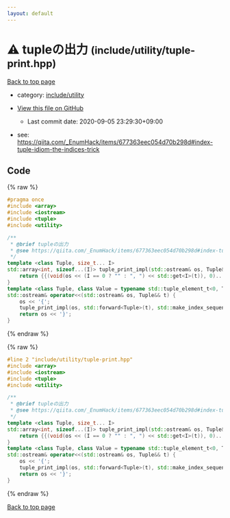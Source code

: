 ```yaml
---
layout: default
---
```


<!-- mathjax config similar to math.stackexchange -->
<script type="text/javascript" async
  src="https://cdnjs.cloudflare.com/ajax/libs/mathjax/2.7.5/MathJax.js?config=TeX-MML-AM_CHTML">
</script>
<script type="text/x-mathjax-config">
  MathJax.Hub.Config({
    TeX: { equationNumbers: { autoNumber: "AMS" }},
    tex2jax: {
      inlineMath: [ ['$','$'] ],
      processEscapes: true
    },
    "HTML-CSS": { matchFontHeight: false },
    displayAlign: "left",
    displayIndent: "2em"
  });
</script>

<script type="text/javascript" src="https://cdnjs.cloudflare.com/ajax/libs/jquery/3.4.1/jquery.min.js"></script>
<script src="https://cdn.jsdelivr.net/npm/jquery-balloon-js@1.1.2/jquery.balloon.min.js" integrity="sha256-ZEYs9VrgAeNuPvs15E39OsyOJaIkXEEt10fzxJ20+2I=" crossorigin="anonymous"></script>
<script type="text/javascript" src="../../../assets/js/copy-button.js"></script>
<link rel="stylesheet" href="../../../assets/css/copy-button.css" />


# :warning: tupleの出力 <small>(include/utility/tuple-print.hpp)</small>

<a href="../../../index.html">Back to top page</a>

* category: <a href="../../../index.html#ce9b21bbcd79b0c5e05b6d6a43e6fbc8">include/utility</a>
* <a href="{{ site.github.repository_url }}/blob/master/include/utility/tuple-print.hpp">View this file on GitHub</a>
    - Last commit date: 2020-09-05 23:29:30+09:00


* see: <a href="https://qiita.com/_EnumHack/items/677363eec054d70b298d#index-tuple-idiom-the-indices-trick">https://qiita.com/_EnumHack/items/677363eec054d70b298d#index-tuple-idiom-the-indices-trick</a>


## Code

<a id="unbundled"></a>
{% raw %}
```cpp
#pragma once
#include <array>
#include <iostream>
#include <tuple>
#include <utility>

/**
 * @brief tupleの出力
 * @see https://qiita.com/_EnumHack/items/677363eec054d70b298d#index-tuple-idiom-the-indices-trick
 */
template <class Tuple, size_t... I>
std::array<int, sizeof...(I)> tuple_print_impl(std::ostream& os, Tuple&& t, std::index_sequence<I...>) {
    return {{(void(os << (I == 0 ? "" : ", ") << std::get<I>(t)), 0)...}};
}
template <class Tuple, class Value = typename std::tuple_element_t<0, Tuple>>
std::ostream& operator<<(std::ostream& os, Tuple&& t) {
    os << '{';
    tuple_print_impl(os, std::forward<Tuple>(t), std::make_index_sequence<std::tuple_size<std::decay_t<Tuple>>::value>{});
    return os << '}';
}

```
{% endraw %}

<a id="bundled"></a>
{% raw %}
```cpp
#line 2 "include/utility/tuple-print.hpp"
#include <array>
#include <iostream>
#include <tuple>
#include <utility>

/**
 * @brief tupleの出力
 * @see https://qiita.com/_EnumHack/items/677363eec054d70b298d#index-tuple-idiom-the-indices-trick
 */
template <class Tuple, size_t... I>
std::array<int, sizeof...(I)> tuple_print_impl(std::ostream& os, Tuple&& t, std::index_sequence<I...>) {
    return {{(void(os << (I == 0 ? "" : ", ") << std::get<I>(t)), 0)...}};
}
template <class Tuple, class Value = typename std::tuple_element_t<0, Tuple>>
std::ostream& operator<<(std::ostream& os, Tuple&& t) {
    os << '{';
    tuple_print_impl(os, std::forward<Tuple>(t), std::make_index_sequence<std::tuple_size<std::decay_t<Tuple>>::value>{});
    return os << '}';
}

```
{% endraw %}

<a href="../../../index.html">Back to top page</a>

